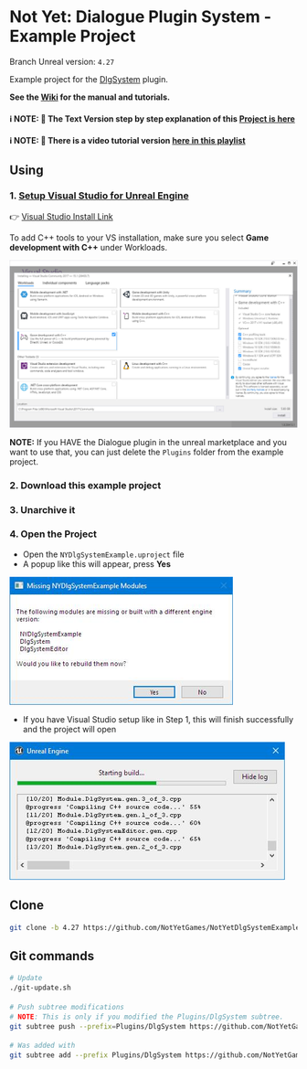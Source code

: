 # Not Yet: Dialogue Plugin System - Example Project

Branch Unreal version: `4.27`

Example project for the [DlgSystem](https://github.com/NotYetGames/DlgSystem/) plugin.

**See the [Wiki](https://github.com/NotYetGames/DlgSystem/wiki) for the manual and tutorials.**

#### ℹ️ NOTE: 📄 The Text Version step by step explanation of this [Project is here](https://github.com/NotYetGames/DlgSystem/wiki/Example-Tutorial-Blueprint)
#### ℹ️ NOTE: 🎥 There is a video tutorial version [here in this playlist](https://bit.ly/DlgSystemVideoTutorials)


## Using

### 1. [Setup Visual Studio for Unreal Engine](https://docs.unrealengine.com/en-US/Programming/Development/VisualStudioSetup/index.html)

👉 [Visual Studio Install Link](https://visualstudio.microsoft.com/vs/)

To add C++ tools to your VS installation, make sure you select **Game development with C++** under Workloads.

![Settings Installer for VS](/Docs/images/VS2017_SettingsInstaller.jpg)

**NOTE:** If you HAVE the Dialogue plugin in the unreal marketplace and you want to use that,
you can just delete the `Plugins` folder from the example project.


### 2. Download this example project
### 3. Unarchive it
### 4. Open the Project
- Open the `NYDlgSystemExample.uproject` file
- A popup like this will appear, press **Yes**

![Opening Project Missing Modules](/Docs/images/MissingModules.jpg)
- If you have Visual Studio setup like in Step 1, this will finish successfully and the project will open

![Opening Project Missing Modules](/Docs/images/CompilingMissingModules.jpg)


## Clone

```sh
git clone -b 4.27 https://github.com/NotYetGames/NotYetDlgSystemExample.git
```

## Git commands
```sh
# Update
./git-update.sh

# Push subtree modifications
# NOTE: This is only if you modified the Plugins/DlgSystem subtree.
git subtree push --prefix=Plugins/DlgSystem https://github.com/NotYetGames/DlgSystem.git master

# Was added with
git subtree add --prefix Plugins/DlgSystem https://github.com/NotYetGames/DlgSystem.git master --squash
```
